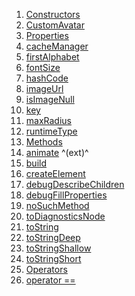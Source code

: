 1.  [Constructors](./CustomAvatar-class.md)
2.  [CustomAvatar](./CustomAvatar/CustomAvatar.md)
3.  [Properties](./CustomAvatar-class.md)
4.  [cacheManager](./CustomAvatar/cacheManager.md)
5.  [firstAlphabet](./CustomAvatar/firstAlphabet.md)
6.  [fontSize](./CustomAvatar/fontSize.md)
7.  [hashCode](https://api.flutter.dev/flutter/widgets/Widget/hashCode.html)
8.  [imageUrl](./CustomAvatar/imageUrl.md)
9.  [isImageNull](./CustomAvatar/isImageNull.md)
10. [key](https://api.flutter.dev/flutter/widgets/Widget/key.html)
11. [maxRadius](./CustomAvatar/maxRadius.md)
12. [runtimeType](https://api.flutter.dev/flutter/dart-core/Object/runtimeType.html)
13. [Methods](./CustomAvatar-class.md)
14. [animate](https://pub.dev/documentation/flutter_animate/4.5.0/flutter_animate/AnimateWidgetExtensions/animate.html)
    ^(ext)^
15. [build](./CustomAvatar/build.md)
16. [createElement](https://api.flutter.dev/flutter/widgets/StatelessWidget/createElement.html)
17. [debugDescribeChildren](https://api.flutter.dev/flutter/foundation/DiagnosticableTree/debugDescribeChildren.html)
18. [debugFillProperties](https://api.flutter.dev/flutter/widgets/Widget/debugFillProperties.html)
19. [noSuchMethod](https://api.flutter.dev/flutter/dart-core/Object/noSuchMethod.html)
20. [toDiagnosticsNode](https://api.flutter.dev/flutter/foundation/DiagnosticableTree/toDiagnosticsNode.html)
21. [toString](https://api.flutter.dev/flutter/foundation/Diagnosticable/toString.html)
22. [toStringDeep](https://api.flutter.dev/flutter/foundation/DiagnosticableTree/toStringDeep.html)
23. [toStringShallow](https://api.flutter.dev/flutter/foundation/DiagnosticableTree/toStringShallow.html)
24. [toStringShort](https://api.flutter.dev/flutter/widgets/Widget/toStringShort.html)
25. [Operators](./CustomAvatar-class.md)
26. [operator
    ==](https://api.flutter.dev/flutter/widgets/Widget/operator_equals.html)

